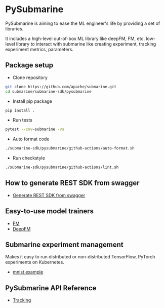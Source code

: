 <!---
  Licensed under the Apache License, Version 2.0 (the "License");
  you may not use this file except in compliance with the License.
  You may obtain a copy of the License at

   http://www.apache.org/licenses/LICENSE-2.0

  Unless required by applicable law or agreed to in writing, software
  distributed under the License is distributed on an "AS IS" BASIS,
  WITHOUT WARRANTIES OR CONDITIONS OF ANY KIND, either express or implied.
  See the License for the specific language governing permissions and
  limitations under the License. See accompanying LICENSE file.
-->

# PySubmarine
PySubmarine is aiming to ease the ML engineer's life by providing a set of libraries.

It includes a high-level out-of-box ML library like deepFM, FM, etc.
low-level library to interact with submarine like creating experiment,
tracking experiment metrics, parameters.


## Package setup
- Clone repository
```bash
git clone https://github.com/apache/submarine.git
cd submarine/submarine-sdk/pysubmarine
```
- Install pip package
```bash
pip install .
```
- Run tests
```bash
pytest --cov=submarine -vs
```
- Auto format code
```bash
./submarine-sdk/pysubmarine/github-actions/auto-format.sh
```
- Run checkstyle
```bash
./submarine-sdk/pysubmarine/github-actions/lint.sh
```
## How to generate REST SDK from swagger
- [Generate REST SDK from swagger](./generate_api.md)

## Easy-to-use model trainers
- [FM](../../../submarine-sdk/pysubmarine/example/deepfm)
- [DeepFM](../../../submarine-sdk/pysubmarine/example/fm)

## Submarine experiment management
Makes it easy to run distributed or non-distributed TensorFlow, PyTorch experiments on Kubernetes.
- [mnist example](../../../submarine-sdk/pysubmarine/example/submarine_job_sdk.ipynb)

## PySubmarine API Reference
- [Tracking](tracking.md)
